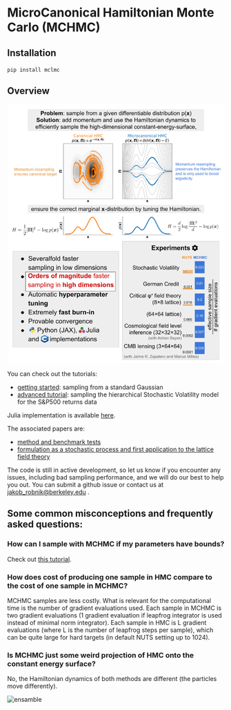 # MicroCanonical Hamiltonian Monte Carlo (MCHMC)

## Installation 

`pip install mclmc`

## Overview

![poster](img/github_poster.png)


You can check out the tutorials:
- [getting started](notebooks/tutorials/intro_tutorial.ipynb): sampling from a standard Gaussian
- [advanced tutorial](notebooks/tutorials/advanced_tutorial.ipynb): sampling the hierarchical Stochastic Volatility model for the S&P500 returns data

Julia implementation is available [here](https://github.com/JaimeRZP/MicroCanonicalHMC.jl).

The associated papers are:
- [method and benchmark tests](https://arxiv.org/abs/2212.08549)
- [formulation as a stochastic process and first application to the lattice field theory](https://arxiv.org/abs/2303.18221)

The code is still in active development, so let us know if you encounter any issues, including bad sampling performance, and we will do our best to help you out.
You can submit a github issue or contact us at jakob_robnik@berkeley.edu .

## Some common misconceptions and frequently asked questions:

### How can I sample with MCHMC if my parameters have bounds?
Check out [this tutorial](notebooks/tutorials/Constraints.ipynb).

### How does cost of producing one sample in HMC compare to the cost of one sample in MCHMC?
MCHMC samples are less costly. What is relevant for the computational time is the number of gradient evaluations used. Each sample in MCHMC is two gradient evaluations (1 gradient evaluation if leapfrog integrator is used instead of minimal norm integrator). Each sample in HMC is L gradient evaluations (where L is the number of leapfrog steps per sample), which can be quite large for hard targets (in default NUTS setting up to 1024).

### Is MCHMC just some weird projection of HMC onto the constant energy surface?
No, the Hamiltonian dynamics of both methods are different (the particles move differently).





![ensamble](img/rosenbrock.gif)
